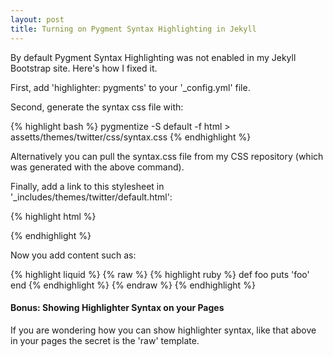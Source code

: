 ```yaml
---
layout: post
title: Turning on Pygment Syntax Highlighting in Jekyll
---
```


By default Pygment Syntax Highlighting was not enabled in my Jekyll
Bootstrap site. Here's how I fixed it.

First, add 'highlighter: pygments' to your '_config.yml' file.

Second, generate the syntax css file with:

{% highlight bash %}
pygmentize -S default -f html > assetts/themes/twitter/css/syntax.css
{% endhighlight %}

Alternatively you can pull the syntax.css file from my CSS repository
(which was generated with the above command).

Finally, add a link to this stylesheet in '_includes/themes/twitter/default.html':

{% highlight html %}
<link href="{{ ASSET_PATH }}/css/syntax.css" rel="stylesheet" type="text/css" media="all">
{% endhighlight %}

Now you add content such as:

{% highlight liquid %}
{% raw %}
{% highlight ruby %}
def foo
  puts 'foo'
end
{% endhighlight %}
{% endraw %}
{% endhighlight %}

#### Bonus: Showing Highlighter Syntax on your Pages ####

If you are wondering how you can show highlighter syntax, like that
above in your pages the secret is the 'raw' template.